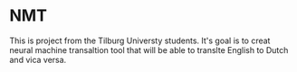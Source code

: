 # NMT
This is project from the Tilburg Universty students. It's goal is to creat neural machine transaltion tool that will be able to translte English to Dutch and vica versa.
